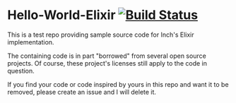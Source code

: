 Hello-World-Elixir [![Build Status](https://travis-ci.org/inch-ci/Hello-World-Elixir.svg?branch=master)](https://travis-ci.org/inch-ci/Hello-World-Elixir)
==================

This is a test repo providing sample source code for Inch's Elixir implementation.

The containing code is in part "borrowed" from several open source projects. Of course, these project's licenses still apply to the code in question.

If you find your code or code inspired by yours in this repo and want it to be removed, please create an issue and I will delete it.

